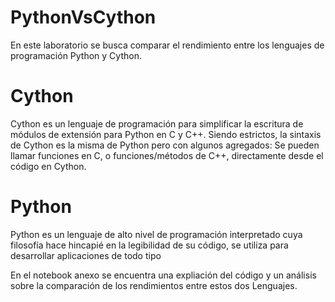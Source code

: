 # PythonVsCython

En este laboratorio se busca comparar el rendimiento entre los lenguajes de programación Python y Cython.

# Cython
Cython es un lenguaje de programación para simplificar la escritura de módulos de extensión para Python en C y C++. Siendo estrictos, la sintaxis de Cython es la misma de Python pero con algunos agregados: Se pueden llamar funciones en C, o funciones/métodos de C++, directamente desde el código en Cython.

# Python
Python es un lenguaje de alto nivel de programación interpretado cuya filosofía hace hincapié en la legibilidad de su código, se utiliza para desarrollar aplicaciones de todo tipo

En el notebook anexo se encuentra una expliación del código y un análisis sobre la comparación de los rendimientos entre estos dos Lenguajes.
